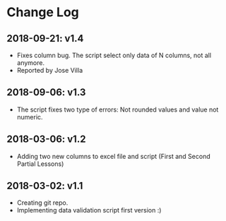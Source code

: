 Change Log
==========

2018-09-21: v1.4
--------------------

* Fixes column bug. The script select only data of N columns, not all anymore. 
* Reported by Jose Villa 


2018-09-06: v1.3
--------------------

* The script fixes two type of errors: Not rounded values and value not numeric.


2018-03-06: v1.2
--------------------

* Adding two new columns to excel file and script (First and Second Partial Lessons)


2018-03-02: v1.1
--------------------

* Creating git repo.
* Implementing data validation script first version :)